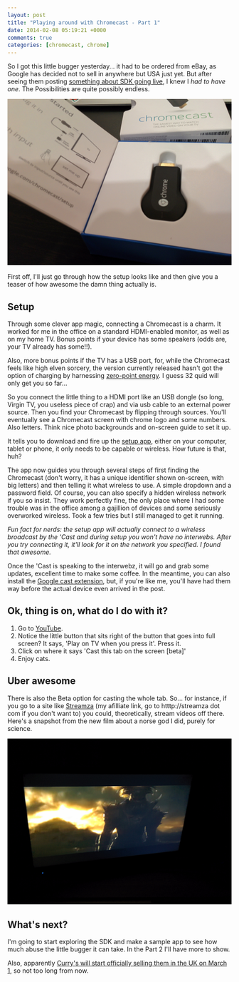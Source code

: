 ```yaml
---
layout: post
title: "Playing around with Chromecast - Part 1"
date: 2014-02-08 05:19:21 +0000
comments: true
categories: [chromecast, chrome]
---
```


So I got this little bugger yesterday... it had to be ordered from eBay, as Google has decided not to sell in anywhere but USA just yet. But after seeing them posting [something about SDK going live](http://chrome.blogspot.co.uk/2014/02/chromecast-is-now-open-to-developers.html), I knew I *had to have one*. The Possibilities are quite possibly endless. 


![image](/images/12377473744_1271723a1c_k.jpg)


First off, I'll just go through how the setup looks like and then give you a teaser of how awesome the damn thing actually is. 



Setup
-----
Through some clever app magic, connecting a Chromecast is a charm. It worked for me in the office on a standard HDMI-enabled monitor, as well as on my home TV. Bonus points if your device has some speakers (odds are, your TV already has some!!).

Also, more bonus points if the TV has a USB port, for, while the Chromecast feels like high elven sorcery, the version currently released hasn't got the option of charging by harnessing [zero-point energy](http://en.wikipedia.org/wiki/Zero_point_energy). I guess 32 quid will only get you so far... 

So you connect the little thing to a HDMI port like an USB dongle (so long, Virgin TV, you useless piece of crap) and via usb cable to an external power source. Then you find your Chromecast by flipping through sources. You'll eventually see a Chromecast screen with chrome logo and some numbers. Also letters. Think nice photo backgrounds and on-screen guide to set it up.

It tells you to download and fire up the [setup app](https://cast.google.com/chromecast/setup), either on your computer, tablet or phone, it only needs to be capable or wireless. How future is that, huh?

The app now guides you through several steps of first finding the Chromecast (don't worry, it has a unique identifier shown on-screen, with big letters) and then telling it what wireless to use. A simple dropdown and a password field. Of course, you can also specify a hidden wireless network if you so insist. They work perfectly fine, the only place where I had some trouble was in the office among a gajillion of devices and some seriously overworked wireless. Took a few tries but I still managed to get it running. 

*Fun fact for nerds: the setup app will actually connect to a wireless broadcast by the 'Cast and during setup you won't have no interwebs. After you try connecting it, it'll look for it on the network you specified. I found that awesome.*

Once the 'Cast is speaking to the interwebz, it will go and grab some updates, excellent time to make some coffee. In the meantime, you can also install the [Google cast extension](https://chrome.google.com/webstore/detail/google-cast/boadgeojelhgndaghljhdicfkmllpafd?utm_source=chrome-app-launcher), but, if you're like me, you'll have had them way before the actual device even arrived in the post. 



Ok, thing is on, what do I do with it?
--------------------------------------
1. Go to [YouTube](http://www.youtube.com/watch?v=Kdgt1ZHkvnM).
2. Notice the little button that sits right of the button that goes into full screen? It says, 'Play on TV when you press it'. Press it. 
3. Click on where it says 'Cast this tab on the screen [beta]' 
4. Enjoy cats.



Uber awesome
------------
There is also the Beta option for casting the whole tab. 
So... for instance, if you go to a site like [Streamza](streamza.com/i/ksvMqsw) (my afilliate link, go to htttp://streamza dot com if you don't want to) you could, theoretically, stream videos off there. Here's a snapshot from the new film about a norse god I did, purely for science.

![image](/images/IMG_20140208_051523.jpg)



What's next?
------------
I'm going to start exploring the SDK and make a sample app to see how much abuse the little bugger it can take. In the Part 2 I'll have more to show. 

Also, apparently [Curry's will start officially selling them in the UK on March 1](http://www.knowyourmobile.com/google/google-chromecast/21104/google-chromecast-review-uk-release-confirmed-march-1), so not too long from now. 










